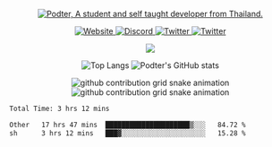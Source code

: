 <p align="center">
    <a href="https://podter.me">
        <img alt="Podter, A student and self taught developer from Thailand." src="https://pimp-my-readme-next.vercel.app/api/wavy-banner?subtitle=A%20student%20and%20self-taught%20developer%20from%20Thailand.&title=Podter">
    </a>
</p>

<p align="center">
    <a href="https://podter.me/">
        <img alt="Website" src="https://img.shields.io/badge/website-000000?style=for-the-badge&logo=About.me&logoColor=white">
    </a>
    <a href="https://discord.com/users/331793642689789962">
        <img alt="Discord" src="https://dcbadge.vercel.app/api/shield/331793642689789962?compact=true&theme=blurple">
    </a>
    <a href="https://twitter.com/Real_Podter">
        <img alt="Twitter" src="https://img.shields.io/twitter/follow/Real_Podter?label=Twitter&logo=twitter&style=for-the-badge&color=1DA1F2&labelColor=1DA1F2&logoColor=white">
    </a>
    <a href="mailto:hello@podter.me">
        <img alt="Twitter" src="https://img.shields.io/badge/Gmail-D14836?style=for-the-badge&logo=gmail&logoColor=white">
    </a>
</p>

<p align="center">
    <img src="https://skillicons.dev/icons?i=bash,cloudflare,css,docker,express,git,github,html,js,linux,lua,md,next,nodejs,prisma,react,raspberrypi,tailwind,ts,vite,vscode,tauri,stackoverflow,svelte,planetscale,mysql,mongodb&perline=9" />
</p>

<p align="center">
    <img alt="Top Langs" src="https://github-readme-stats.vercel.app/api/top-langs/?username=podter&bg_color=1e1e2e&text_color=cdd6f4&icon_color=cba6f7&title_color=f38ba8&hide_border=true&langs_count=3">
    <img alt="Podter's GitHub stats" src="https://github-readme-stats.vercel.app/api?username=podter&line_height=27&show_icons=true&count_private=true&bg_color=1e1e2e&text_color=cdd6f4&icon_color=f38ba8&title_color=f38ba8&hide_border=true">
</p>

<p align="center">
    <img alt="github contribution grid snake animation" src="https://raw.githubusercontent.com/Podter/Podter/output/github-snake-dark.svg#gh-dark-mode-only">
    <img alt="github contribution grid snake animation" src="https://raw.githubusercontent.com/Podter/Podter/output/github-snake.svg#gh-light-mode-only">
</p>

<p align="center">
    <!--START_SECTION:waka-->

```txt
Total Time: 3 hrs 12 mins

Other   17 hrs 47 mins  █████████████████████▒░░░   84.72 %
sh      3 hrs 12 mins   ███▓░░░░░░░░░░░░░░░░░░░░░   15.28 %
```

<!--END_SECTION:waka-->
</p>
